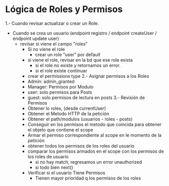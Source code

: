 # Lógica de Roles y Permisos
1.- Cuando revisar actualizar o crear un Role.
- Cuando se crea un usuario (endpoint registro / endpoint createUser / endpoint update user)
  - revisar si viene el campo "roles"
    - Si no viene el role
      - crear un role "user" por default
    - si viene el role, revisar en la bd que ese role exista
      - si el role no existe y retornamos un error.
      - si el role existe continuar
    - crear el permissions type
      2.- Asignar permisos a los Roles
    - Admin: admin_granted
    - Manager: Permisos por Modulo
    - user: solo permisos para Posts
    - guest: solo permisos de lectura en posts
      3.- Revisión de Permisos
    - Obtener lo roles, (desde currentUser)
    - Obtener el Metodo HTTP de la petición
    - Obtener el path/modulos (usuarios - roles - posts)
    - Conseguir en los permisos el metodo que coincida para obtener el objeto que contiene el scope
    - Armar el permiso correspondiente al scope en le momento de la petición
    - obtener todos los permisos de los roles del usuario
    - comparar los permisos armados en el scope con los permisos de los roles de usuario
      - si no hay match, regresamos un error unauthorized
      - si todo bien next()
    - Verificar si el usuario Tiene Permisos
      - Tienen mayor prioridad q los permisos de los roles